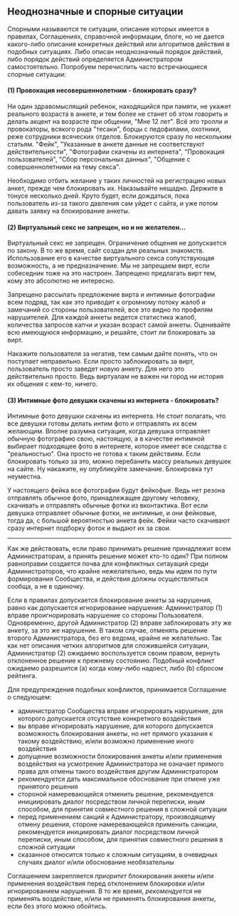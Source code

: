 ## Неоднозначные и спорные ситуации 

Спорными называются те ситуации, описание которых имеется в правилах, Соглашениях, справочной информации, блоге, но не дается какого-либо описания конкретных действий или алгоритмов действия в подобных ситуациях. Либо описан неоднозначный порядок действий, либо порядок действий определяется Администратором самостоятельно. Попробуем перечислить часто встречающиеся спорные ситуации:

#### (1) Провокация несовершеннолетним - блокировать сразу?
 Ни один здравомыслящий ребенок, находящийся при памяти, не укажет реального возраста в анкете, и тем более не станет об этом говорить и делать акцент на возрасте при общении, "Мне 12 лет". Всё это тролли и провокаторы, всякого рода "тесаки", борцы с педофилами, охотники, реже сотрудники всяческих отделов. Блокируются сразу по нескольким статьям. "Фейк", "Указанные в анкете данные не соответствуют действительности", "Фотографии скачены из интернета", "Провокация пользователей", "Сбор персональных данных", "Общение с совершеннолетними на тему секса". 

Необходимо отбить желание у таких личностей на регистрацию новых анкет, прежде чем блокировать их. Наказывайте нещадно. Держите в тонусе несколько дней. Круто будет, если дождаться, пока пользователь из-за такого давления сам уйдет с сайта, и уже потом давать заявку на блокирование анкеты. 

#### (2) Виртуальный секс не запрещен, но и не желателен...
Виртуальный секс не запрещен. Ограничение общения не допускается по закону. В то же время, сайт создан для реальных знакомств. Использование его в качестве виртуального секса сопутствующая возможность, а не предназначение. Мы не запрещаем вирт, если собеседник тоже на это настроен. Запрещено предлагать вирт тем, кому это абсолютно не интересно.

Запрещено рассылать предложение вирта и интимные фотографии всем подряд, так как это приводит к огромному потоку жалоб и замечаний со стороны пользователей, все это видно по профилям нарушителей. Для каждой анкеты ведется статистика жалоб, количества запросов капчи и указан возраст самой анкеты. Оценивайте всю имеющуюся информацию, и решайте, стоит ли блокировать за вирт.

Накажите пользователя за негатив, тем самым дайте понять, что он поступает неправильно. Если просто заблокировать за вирт, пользователь просто заведет новую анкету. Для него это действительно просто. Ведь виртуалам не важен ни город ни история их общения с кем-то, ничего.

#### (3) Интимные фото девушки скачены из интернета - блокировать?
Интимные фото девушки скачены из интернета. Не стоит полагать, что все девушки готовы делать интим фото и отправлять их всем желающим. Вполне разумна ситуация, когда девушка отправляет обычную фотографию свою, настоящую, а в качестве интимной выбирает подходящее фото в интернете, которое имеет все сходства с "реальностью". Она просто не готова к таким действиям. Если блокировать только за это, можно перебанить массу реальных девушек на сайте. Ну накажите, ну опубликуйте замечание. Блокировка тут неуместна.

У настоящего фейка все фотографии будут фейкофые. Ведь нет резона отправлять обычное фото, принадлежащее другому человеку, скачивать и отправлять обычные фотки из вконтактика. Вот если девушка отправляет обычные фотки, не интимные, и они фейковые, тогда да, с большой вероятностью анкета фейк. Фейки часто скачивают сразу интернет подборку фоток и выдают их за свои. 

---

Как же действовать, если право принимать решение принадлежит всем Администраторам, а принять решение может кто-то один? При полном равноправии создается почва для конфликтных ситауаций среди Администраторов, что крайне нежелательно, ведь мы идем по пути формирования Сообщества, и действия должны осуществляться сообща, а не в одиночку.


Если в правилах допускается блокирование анкеты за нарушения, равно как допускается игнорирование нарушения: Администратор (1) вправе проигнорировать нарушение со стороны Пользователя. Одновременно, другой Администратор (2) вправе заблокировать эту же анкету, за это же нарушение. В таком случае, отменять решение второго Администратора, без его ведома, крайне не желательно. Так как нет описания четких алгоритмов для сложившейся ситуации, Администратор (2) ожидаемо воспользуется своим правом, вернуть отклоненное решение к прежнему состоянию. Подобный конфликт ожидаемо разрешится (a) когда кому-либо надоест, либо (b) сбросом рейтинга.

Для предупреждения подобных конфликтов, принимается Соглашение о следующем:
- администратор Сообщества вправе игнорировать нарушение, для которого допускается отсутствие конкретного воздействия
- вы вправе игнорировать нарушение, для которого допускается возможность блокирования анкеты, но нет прямого указания к такому воздействию, и/или возможно применение иного воздействия
- допущение возможности блокирования анкеты и/или применения воздействия на усмотрение Администратора не означает прямого права для отмены такого воздействия другим Администратором
- рекомендуется дать максимальное обоснование при отмене уже принятого решения
- стороной намеревающейся отменить решение, рекомендуется инициировать диалог посредством личной переписки, иным способом, для принятия совместного решения в сложной ситуации
- перед применением сакций к Администратору, производящему отмену решения, стороне намеревающейся применить санкции, рекомендуется инициировать диалог посредством личной переписки, иным способом, для принятия совместного решения в сложной ситуации
- сказанное относится только к сложным ситуациям, в очевидных случаях диалог и/или обоснование необязательны

Соглашением закрепляется _приоритет_ блокирования анкеты и/или применения воздействия перед отклонением блокировки и/или игнорированием нарушения. В то же время, _рекомендуется_ не применять воздействие, и/или не применять блокирования анкеты, если без этого можно обойтись.

